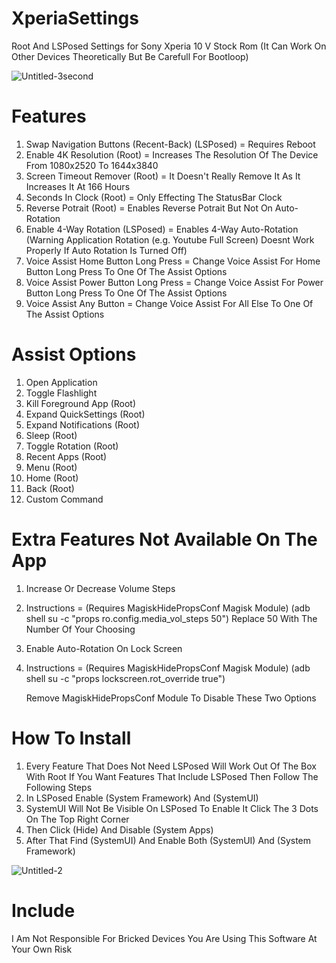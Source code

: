 # XperiaSettings
Root And LSPosed Settings for Sony Xperia 10 V Stock Rom (It Can Work On Other Devices Theoretically But Be Carefull For Bootloop)

![Untitled-3second](https://github.com/alkisqwe/XperiaSettings/assets/73914940/558adfbd-ee0a-4bee-bb61-bfc424007f0c)

# Features
1) Swap Navigation Buttons (Recent-Back) (LSPosed) = Requires Reboot
2) Enable 4K Resolution (Root) = Increases The Resolution Of The Device From 1080x2520 To 1644x3840
3) Screen Timeout Remover (Root) = It Doesn't Really Remove It As It Increases It At 166 Hours
4) Seconds In Clock (Root) = Only Effecting The StatusBar Clock
5) Reverse Potrait (Root) = Enables Reverse Potrait But Not On Auto-Rotation
6) Enable 4-Way Rotation (LSPosed) = Enables 4-Way Auto-Rotation (Warning Application Rotation (e.g. Youtube Full Screen) Doesnt Work Properly If Auto Rotation Is Turned Off)
7) Voice Assist Home Button Long Press = Change Voice Assist For Home Button Long Press To One Of The Assist Options
8) Voice Assist Power Button Long Press = Change Voice Assist For Power Button Long Press To One Of The Assist Options
9) Voice Assist Any Button = Change Voice Assist For All Else To One Of The Assist Options

# Assist Options
1) Open Application
2) Toggle Flashlight
3) Kill Foreground App (Root)
4) Expand QuickSettings (Root)
5) Expand Notifications (Root)
6) Sleep (Root)
7) Toggle Rotation (Root)
8) Recent Apps (Root)
9) Menu (Root)
10) Home (Root)
11) Back (Root)
12) Custom Command

# Extra Features Not Available On The App
1) Increase Or Decrease Volume Steps
2) Instructions = (Requires MagiskHidePropsConf Magisk Module) (adb shell su -c "props ro.config.media_vol_steps 50") Replace 50 With The Number Of Your Choosing
3) Enable Auto-Rotation On Lock Screen
4) Instructions = (Requires MagiskHidePropsConf Magisk Module) (adb shell su -c "props lockscreen.rot_override true")

   Remove MagiskHidePropsConf Module To Disable These Two Options

# How To Install
1) Every Feature That Does Not Need LSPosed Will Work Out Of The Box With Root If You Want Features That Include LSPosed Then Follow The Following Steps
2) In LSPosed Enable (System Framework) And (SystemUI)
3) SystemUI Will Not Be Visible On LSPosed To Enable It Click The 3 Dots On The Top Right Corner
4) Then Click (Hide) And Disable (System Apps)
5) After That Find (SystemUI) And Enable Both (SystemUI) And (System Framework)

![Untitled-2](https://github.com/alkisqwe/XperiaSettings/assets/73914940/10da0c79-e8fb-4304-92b0-af9d104d9167)

# Include
I Am Not Responsible For Bricked Devices You Are Using This Software At Your Own Risk
